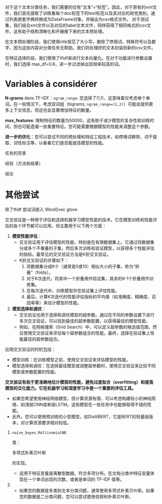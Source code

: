 对于这个文本分类任务，我们需要的仅有“文本”+“标签”。因此，对于原有的xml文件，我们首先提取了训练集每个doc标签下的text标签以及其对应的政党类别，通过列表嵌套字典转换成为DataFrame对象，并输出为csv格式文件。
对于测试集，我们结合xml文件以及对应的label文本文件，同样获得了相同格式的csv文件，这有助于结构清晰化和开展接下来的文本预处理。



在文本预处理阶段，我们使用nltk规范了大小写，删除了停用词，特殊符号以及数字，因为这些内容对分类任务无帮助。我们将处理好的文本封装到新的csv文件。

在特征选择阶段，我们使用了tfidf来进行文本向量化。在对于功能进行参数设置时，我们选择        max_df=0.6，进一步过滤掉出现频率较高的词。











# Variables à considérer



**N-grams** dans TF-IDF：`ngram_range`: 您选择了(1,1)，这意味着仅考虑单个单词。在一些情况下，考虑双词组（bigrams, `ngram_range=(1,2)`）可能会提供更多上下文信息，但这也会显著增加特征的数量。

**max_features**: 限制特征的数量为50000，这有助于减少模型的复杂性和训练时间，但也可能遗漏一些重要特征。您可能需要根据模型的性能来调整这个参数。



**进一步的优化**：您可以尝试不同的预处理和特征工程技术，如停用词移除、词干提取、词性标注等，以看看它们是否能提高模型的性能。















任务的背景



经验（方法和结果）



结论







# 其他尝试

除了tfidf 尝试词嵌入 Word2vec glove





交叉验证是一种用于评估和选择机器学习模型性能的技术。它在模型训练和性能评估的各个环节都可以应用，但主要用于以下两个方面：

1. **模型性能评估**：
   - 交叉验证用于评估模型的性能，特别是在有限数据集上。它通过将数据集分成多个不重叠的子集，然后多次训练和验证模型，以获得多个性能评估的指标。最常见的交叉验证方法是K折交叉验证。
   - K折交叉验证的步骤如下：
     1. 将数据集分成K个（通常是5或10）相似大小的子集，称为“折叠”（folds）。
     2. 对于K次迭代，将其中一个折叠用作验证集，其余的K-1个折叠用作训练集。
     3. 在每次迭代中，训练模型并在验证集上评估性能。
     4. 最后，计算K次迭代的性能评估指标的平均值（如准确度、精确度、召回率等）来估计模型的性能。
2. **模型选择和调优**：
   - 交叉验证也用于选择和调优模型的超参数。通过在不同的参数设置下进行多次交叉验证，可以找到最佳的超参数配置，以获得最佳的模型性能。
   - 例如，在网格搜索（Grid Search）中，可以定义超参数的候选值范围，然后使用交叉验证来评估每个超参数组合的性能。最终，选择在验证集上性能最佳的超参数组合。

应用交叉验证的时机包括：

- 模型训练：在训练模型之前，使用交叉验证来评估模型的性能。
- 模型选择和调优：在选择最佳模型或调整超参数时，使用交叉验证来比较不同模型或参数配置的性能。

**交叉验证有助于更准确地估计模型的性能，避免过度拟合（overfitting）和提高模型的泛化能力。它在机器学习和深度学习中是一个重要的评估工具。**





- 如果您希望使用神经网络模型，但计算资源有限，可以考虑构建较小的神经网络，如浅层CNN或单层LSTM。这些模型在一些任务中也能够取得不错的性能。
- 此外，您可以使用预训练的小型模型，如DistilBERT，它是BERT的轻量级版本，对计算资源要求相对较低。









1. ```
   naive_bayes.MultinomialNB
   ```

    

   类：

   多项式朴素贝叶斯

   的实现。

   - 适用于特征变量是离散型数据，符合多项分布。在文档分类中特征变量体现在一个单词出现的次数，或者是单词的 TF-IDF 值等。





1. - 如果您的数据是多类别文本分类问题，通常使用多项式朴素贝叶斯。如果您的数据是二分类问题，您可以尝试使用伯努利朴素贝叶斯。